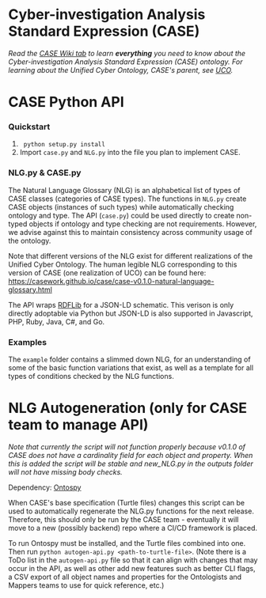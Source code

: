 # Cyber-investigation Analysis Standard Expression (CASE)

_Read the [CASE Wiki tab](https://github.com/ucoProject/CASE/wiki) to learn **everything** you need to know about the Cyber-investigation Analysis Standard Expression (CASE) ontology._
_For learning about the Unified Cyber Ontology, CASE's parent, see [UCO](https://github.com/ucoProject/UCO)._

# CASE Python API

### Quickstart

1. ``` python setup.py install```
2. Import `case.py` and `NLG.py` into the file you plan to implement CASE.


### NLG.py & CASE.py

The Natural Language Glossary (NLG) is an alphabetical list of types of CASE classes (categories of CASE types).
The functions in `NLG.py` create CASE objects (instances of such types) while automatically checking ontology and type.
The API (`case.py`) could be used directly to create non-typed objects if ontology and type checking are not requirements.
However, we advise against this to maintain consistency across community usage of the ontology.


Note that different versions of the NLG exist for different realizations of the Unified Cyber Ontology.
The human legible NLG corresponding to this version of CASE (one realization of UCO) can be found here:
https://casework.github.io/case/case-v0.1.0-natural-language-glossary.html


The API wraps [RDFLib](https://rdflib.readthedocs.io/en/stable/) for a JSON-LD
schematic. This verison is only directly adoptable via Python but JSON-LD is also supported in Javascript, PHP, Ruby, Java, C#, and Go.


### Examples

The `example` folder contains a slimmed down NLG, for an understanding of some of the basic function variations that exist, as well as a template for all types of conditions checked by the NLG functions.

# NLG Autogeneration (only for CASE team to manage API)

*Note that currently the script will not function properly because v0.1.0 of CASE does not have a cardinality field for each object and property. When this is added the script will be stable and new_NLG.py in the outputs folder will not have missing body checks.*

Dependency: [Ontospy](https://github.com/ucoProject/Ontospy)

When CASE's base specification (Turtle files) changes this script can be used to automatically regenerate the NLG.py functions for the next release. Therefore, this should only be run by the CASE team - eventually it will move to a new (possibly backend) repo where a CI/CD framework is placed.

To run Ontospy must be installed, and the Turtle files combined into one.
Then run ```python autogen-api.py <path-to-turtle-file>```.
(Note there is a ToDo list in the `autogen-api.py` file so that it can align with changes that may occur in the API, as well as other add new features such as better CLI flags, a CSV export of all object names and properties for the Ontologists and Mappers teams to use for quick reference, etc.)

